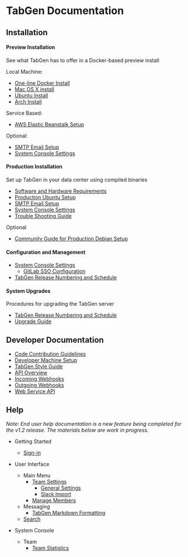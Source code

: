 # TabGen Documentation 

## Installation 

#### Preview Installation
See what TabGen has to offer in a Docker-based preview install

Local Machine: 
- [One-line Docker Install](install/Docker-Single-Container.md#one-line-docker-install)
- [Mac OS X install](install/Docker-Single-Container.md#mac-osx)
- [Ubuntu Install](install/Docker-Single-Container.md#ubuntu)
- [Arch Install](install/Docker-Single-Container.md#arch)

Service Based: 
- [AWS Elastic Beanstalk Setup](install/Amazon-Elastic-Beanstalk.md)

Optional:
- [SMTP Email Setup](install/SMTP-Email-Setup.md)
- [System Console Settings](install/Configuration-Settings.md)

#### Production Installation
Set up TabGen in your data center using compiled binaries
- [Software and Hardware Requirements](install/Requirements.md)
- [Production Ubuntu Setup](install/Production-Ubuntu.md)
- [SMTP Email Setup](install/SMTP-Email-Setup.md)
- [System Console Settings](install/Configuration-Settings.md)
- [Trouble Shooting Guide](install/Troubleshooting.md)

Optional
- [Community Guide for Production Debian Setup](install/Production-Debian.md)

#### Configuration and Management 
- [System Console Settings](install/Configuration-Settings.md)
  - [GitLab SSO Configuration](integrations/Single-Sign-On/Gitlab.md) 
- [TabGen Release Numbering and Schedule](install/Release-Numbering.md)

#### System Upgrades
Procedures for upgrading the TabGen server
- [TabGen Release Numbering and Schedule](install/Release-Numbering.md)
- [Upgrade Guide](install/Upgrade-Guide.md)

## Developer Documentation 

- [Code Contribution Guidelines](https://github.com/mattermost/platform/blob/master/CONTRIBUTING.md)
- [Developer Machine Setup](developer/Setup.md)
- [TabGen Style Guide](developer/Style-Guide.md)
- [API Overview](developer/API.md)
 - [Incoming Webhooks](integrations/webhooks/Incoming-Webhooks.md) 
 - [Outgoing Webhooks](integrations/webhooks/Outgoing-Webhooks.md) 
 - [Web Service API](developer/API-Web-Service.md)

## Help

_Note: End user help documentation is a new feature being completed for the v1.2 release. The materials below are work in progress._

- Getting Started
   - [Sign-in](help/Sign-in.md)

- User Interface
   - Main Menu
     - [Team Settings ](https://github.com/mattermost/platform/blob/help-docs-update/doc/help/Team-Settings.md)
        - [General Settings](https://github.com/mattermost/platform/blob/help-docs-update/doc/help/Team-Settings.md#general) 
        - [Slack Import](https://github.com/mattermost/platform/blob/help-docs-update/doc/help/Team-Settings.md#import-from-slack-beta)
     - [Manage Members](help/Manage-Members.md)
   - Messaging
     - [TabGen Markdown Formatting](usage/Markdown.md)
   - [Search](help/Search.md)
     
- System Console
  - Team
    - [Team Statistics](help/system-console/Team-Statistics.md)

